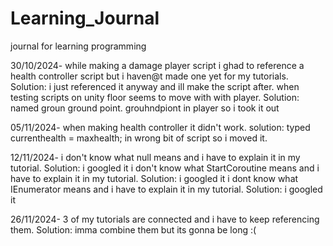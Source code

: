 # Learning_Journal
journal for learning programming 

30/10/2024- 
while making a damage player script i ghad to reference a health controller script but i haven@t made one yet for my tutorials. Solution: i just referenced it anyway and ill make the script after.
when testing scripts on unity floor seems to move with with player. Solution: named groun ground point. grouhndpiont in player so i took it out

05/11/2024-
when making health controller it didn't work. solution: typed currenthealth = maxhealth; in wrong bit of script so i moved it.

12/11/2024-
i don't know what null means and i have to explain it in my tutorial. Solution: i googled it
i don't know what StartCoroutine means and i have to explain it in my tutorial. Solution: i googled it 
i dont know what IEnumerator means and i have to explain it in my tutorial. Solution: i googled it

26/11/2024-
3 of my tutorials are connected and i have to keep referencing them. Solution: imma combine them but its gonna be long :( 
